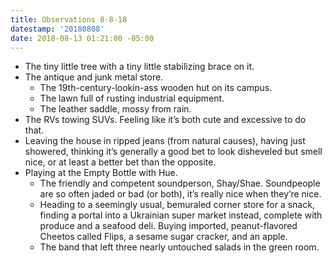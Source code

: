 ```yaml
---
title: Observations 8-8-18
datestamp: '20180808'
date: 2018-08-13 01:21:00 -05:00
---
```


- The tiny little tree with a tiny little stabilizing brace on it.
- The antique and junk metal store.
	- The 19th-century-lookin-ass wooden hut on its campus.
	- The lawn full of rusting industrial equipment.
	- The leather saddle, mossy from rain.
- The RVs towing SUVs. Feeling like it’s both cute and excessive to do that.
- Leaving the house in ripped jeans (from natural causes), having just showered, thinking it’s generally a good bet to look disheveled but smell nice, or at least a better bet than the opposite.
- Playing at the Empty Bottle with Hue.
	- The friendly and competent soundperson, Shay/Shae. Soundpeople are so often jaded or bad (or both), it’s really nice when they’re nice.
	- Heading to a seemingly usual, bemuraled corner store for a snack, finding a portal into a Ukrainian super market instead, complete with produce and a seafood deli. Buying imported, peanut-flavored Cheetos called Flips, a sesame sugar cracker, and an apple.
	- The band that left three nearly untouched salads in the green room.
